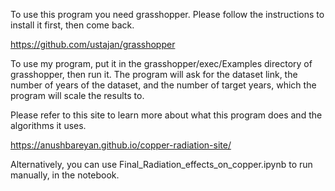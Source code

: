 To use this program you need grasshopper. Please follow the instructions to install it first, then come back.

https://github.com/ustajan/grasshopper

To use my program, put it in the grasshopper/exec/Examples directory of grasshopper, then run it. The program will ask for the dataset link, the number of years of the dataset, and the number of target years, which the program will scale the results to.

Please refer to this site to learn more about what this program does and the algorithms it uses.

https://anushbareyan.github.io/copper-radiation-site/

Alternatively, you can use Final_Radiation_effects_on_copper.ipynb to run manually, in the notebook.
